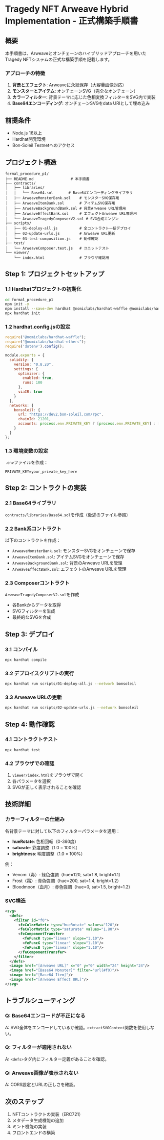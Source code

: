 # Tragedy NFT Arweave Hybrid Implementation - 正式構築手順書

## 概要
本手順書は、Arweaveとオンチェーンのハイブリッドアプローチを用いたTragedy NFTシステムの正式な構築手順を記載します。

### アプローチの特徴
1. **背景とエフェクト**: Arweaveに永続保存（大容量画像対応）
2. **モンスターとアイテム**: オンチェーンSVG（完全なオンチェーン）
3. **カラーフィルター**: 背景テーマに応じた色相変換フィルターをSVG内で実装
4. **Base64エンコーディング**: オンチェーンSVGをdata URIとして埋め込み

## 前提条件
- Node.js 16以上
- Hardhat開発環境
- Bon-Soleil Testnetへのアクセス

## プロジェクト構造
```
formal_procedure_p1/
├── README.md                 # 本手順書
├── contracts/
│   ├── libraries/
│   │   └── Base64.sol       # Base64エンコーディングライブラリ
│   ├── ArweaveMonsterBank.sol    # モンスターSVG保存用
│   ├── ArweaveItemBank.sol       # アイテムSVG保存用
│   ├── ArweaveBackgroundBank.sol # 背景Arweave URL管理用
│   ├── ArweaveEffectBank.sol     # エフェクトArweave URL管理用
│   └── ArweaveTragedyComposerV2.sol # SVG合成エンジン
├── scripts/
│   ├── 01-deploy-all.js          # 全コントラクト一括デプロイ
│   ├── 02-update-urls.js         # Arweave URL更新
│   └── 03-test-composition.js    # 動作確認
├── test/
│   └── ArweaveComposer.test.js   # ユニットテスト
└── viewer/
    └── index.html                # ブラウザ確認用
```

## Step 1: プロジェクトセットアップ

### 1.1 Hardhatプロジェクトの初期化
```bash
cd formal_procedure_p1
npm init -y
npm install --save-dev hardhat @nomiclabs/hardhat-waffle @nomiclabs/hardhat-ethers ethers chai
npx hardhat init
```

### 1.2 hardhat.config.jsの設定
```javascript
require("@nomiclabs/hardhat-waffle");
require("@nomiclabs/hardhat-ethers");
require('dotenv').config();

module.exports = {
  solidity: {
    version: "0.8.20",
    settings: {
      optimizer: {
        enabled: true,
        runs: 100
      },
      viaIR: true
    }
  },
  networks: {
    bonsoleil: {
      url: "https://dev2.bon-soleil.com/rpc",
      chainId: 21201,
      accounts: process.env.PRIVATE_KEY ? [process.env.PRIVATE_KEY] : []
    }
  }
};
```

### 1.3 環境変数の設定
`.env`ファイルを作成：
```
PRIVATE_KEY=your_private_key_here
```

## Step 2: コントラクトの実装

### 2.1 Base64ライブラリ
`contracts/libraries/Base64.sol`を作成（後述のファイル参照）

### 2.2 Bank系コントラクト
以下のコントラクトを作成：
- `ArweaveMonsterBank.sol`: モンスターSVGをオンチェーンで保存
- `ArweaveItemBank.sol`: アイテムSVGをオンチェーンで保存
- `ArweaveBackgroundBank.sol`: 背景のArweave URLを管理
- `ArweaveEffectBank.sol`: エフェクトのArweave URLを管理

### 2.3 Composerコントラクト
`ArweaveTragedyComposerV2.sol`を作成
- 各Bankからデータを取得
- SVGフィルターを生成
- 最終的なSVGを合成

## Step 3: デプロイ

### 3.1 コンパイル
```bash
npx hardhat compile
```

### 3.2 デプロイスクリプトの実行
```bash
npx hardhat run scripts/01-deploy-all.js --network bonsoleil
```

### 3.3 Arweave URLの更新
```bash
npx hardhat run scripts/02-update-urls.js --network bonsoleil
```

## Step 4: 動作確認

### 4.1 コントラクトテスト
```bash
npx hardhat test
```

### 4.2 ブラウザでの確認
1. `viewer/index.html`をブラウザで開く
2. 各パラメータを選択
3. SVGが正しく表示されることを確認

## 技術詳細

### カラーフィルターの仕組み
各背景テーマに対して以下のフィルターパラメータを適用：
- **hueRotate**: 色相回転（0-360度）
- **saturate**: 彩度調整（1.0 = 100%）
- **brightness**: 明度調整（1.0 = 100%）

例：
- Venom（毒）: 緑色強調（hue=120, sat=1.8, bright=1.1）
- Frost（霜）: 青色強調（hue=200, sat=1.4, bright=1.2）
- Bloodmoon（血月）: 赤色強調（hue=0, sat=1.5, bright=1.2）

### SVG構造
```xml
<svg>
  <defs>
    <filter id="f0">
      <feColorMatrix type="hueRotate" values="120"/>
      <feColorMatrix type="saturate" values="1.80"/>
      <feComponentTransfer>
        <feFuncR type="linear" slope="1.10"/>
        <feFuncG type="linear" slope="1.10"/>
        <feFuncB type="linear" slope="1.10"/>
      </feComponentTransfer>
    </filter>
  </defs>
  <image href="[Arweave URL]" x="0" y="0" width="24" height="24"/>
  <image href="[Base64 Monster]" filter="url(#f0)"/>
  <image href="[Base64 Item]"/>
  <image href="[Arweave Effect URL]"/>
</svg>
```

## トラブルシューティング

### Q: Base64エンコードが不正になる
A: SVG全体をエンコードしているか確認。`extractSVGContent`関数を使用しない。

### Q: フィルターが適用されない
A: `<defs>`タグ内にフィルター定義があることを確認。

### Q: Arweave画像が表示されない
A: CORS設定とURLの正しさを確認。

## 次のステップ
1. NFTコントラクトの実装（ERC721）
2. メタデータ生成機能の追加
3. ミント機能の実装
4. フロントエンドの構築